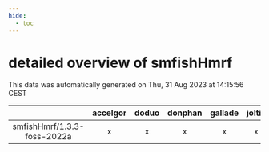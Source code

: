 ```yaml
---
hide:
  - toc
---
```


detailed overview of smfishHmrf
===============================


This data was automatically generated on Thu, 31 Aug 2023 at 14:15:56 CEST  

| |accelgor|doduo|donphan|gallade|joltik|skitty|swalot|victini|
| :---: | :---: | :---: | :---: | :---: | :---: | :---: | :---: | :---: |
|smfishHmrf/1.3.3-foss-2022a|x|x|x|x|x|x|x|x|
